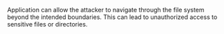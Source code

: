 Application can allow the attacker to navigate through the file system beyond the intended boundaries. 
This can lead to unauthorized access to sensitive files or directories.

